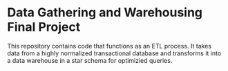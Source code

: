 # Data Gathering and Warehousing Final Project

This repository contains code that functions as an ETL process.
It takes data from a highly normalized transactional database and transforms it into a data warehouse in a star schema for optimizied queries.
